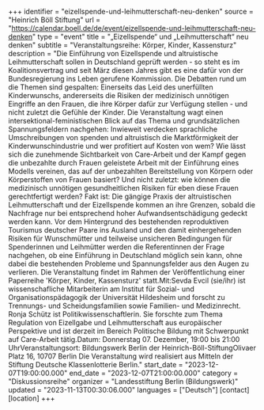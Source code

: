 +++
identifier = "eizellspende-und-leihmutterschaft-neu-denken"
source = "Heinrich Böll Stiftung"
url = "https://calendar.boell.de/de/event/eizellspende-und-leihmutterschaft-neu-denken"
type = "event"
title = "„Eizellspende“ und „Leihmutterschaft“ neu denken"
subtitle = "Veranstaltungsreihe: Körper, Kinder, Kassensturz"
description = "Die Einführung von Eizellspende und altruistische Leihmutterschaft sollen in Deutschland geprüft werden - so steht es im Koalitionsvertrag und seit März diesen Jahres gibt es eine dafür von der Bundesregierung ins Leben gerufene Kommission. Die Debatten rund um die Themen sind gespalten: Einerseits das Leid des unerfüllten Kinderwunschs, andererseits die Risiken der medizinisch unnötigen Eingriffe an den Frauen, die ihre Körper dafür zur Verfügung stellen - und nicht zuletzt die Gefühle der Kinder. Die Veranstaltung wagt einen intersektional-feministischen Blick auf das Thema und grundsätzlichen Spannungsfeldern nachgehen: Inwieweit verdecken sprachliche Umschreibungen von spenden und altruistisch die Marktförmigkeit der Kinderwunschindustrie und wer profitiert auf Kosten von wem? Wie lässt sich die zunehmende Sichtbarkeit von Care-Arbeit und der Kampf gegen die unbezahlte durch Frauen geleistete Arbeit mit der Einführung eines Modells vereinen, das auf der unbezahlten Bereitstellung von Körpern oder Körperstoffen von Frauen basiert? Und nicht zuletzt: wie können die medizinisch unnötigen gesundheitlichen Risiken für eben diese Frauen gerechtfertigt werden? Fakt ist: Die gängige Praxis der altruistischen Leihmutterschaft und der Eizellspende kommen an ihre Grenzen, sobald die Nachfrage nur bei entsprechend hoher Aufwandsentschädigung gedeckt werden kann. Vor dem Hintergrund des bestehenden reproduktiven Tourismus deutscher Paare ins Ausland und den damit einhergehenden Risiken für Wunschmütter und teilweise unsicheren Bedingungen für Spenderinnen und Leihmütter werden die Referentinnen der Frage nachgehen, ob eine Einführung in Deutschland möglich sein kann, ohne dabei die bestehenden Probleme und Spannungsfelder aus den Augen zu verlieren. Die Veranstaltung findet im Rahmen der Veröffentlichung einer Paperreihe 'Körper, Kinder, Kassensturz' statt.Mit:Sevda Evcil (sie/ihr) ist wissenschafliche Mitarbeiterin am Institut für Sozial- und Organisationspädagogik der Universität Hildesheim und forscht zu Trennungs- und Scheidungsfamilien sowie Familien- und Medizinrecht. Ronja Schütz ist Politikwissenschaftlerin. Sie forschte zum Thema Regulation von Eizellgabe und Leihmutterschaft aus europäischer Perspektive und ist derzeit im Bereich Politische Bildung mit Schwerpunkt auf Care-Arbeit tätig.Datum: Donnerstag 07. Dezember, 19:00 bis 21:00 UhrVeranstaltungsort: Bildungswerk Berlin der Heinrich-Böll-StiftungOlivaer Platz 16, 10707 Berlin Die Veranstaltung wird realisiert aus Mitteln der Stiftung Deutsche Klassenlotterie Berlin."
start_date = "2023-12-07T19:00:00.000"
end_date = "2023-12-07T21:00:00.000"
category = "Diskussionsreihe"
organizer = "Landesstiftung Berlin (Bildungswerk)"
updated = "2023-11-13T00:30:06.000"
languages = ["Deutsch"]
[contact]
[location]
+++